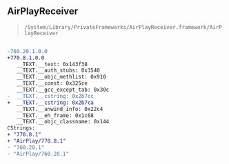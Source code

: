 ## AirPlayReceiver

> `/System/Library/PrivateFrameworks/AirPlayReceiver.framework/AirPlayReceiver`

```diff

-760.20.1.0.0
+770.8.1.0.0
   __TEXT.__text: 0x143f38
   __TEXT.__auth_stubs: 0x3540
   __TEXT.__objc_methlist: 0x910
   __TEXT.__const: 0x325ce
   __TEXT.__gcc_except_tab: 0x30c
-  __TEXT.__cstring: 0x2b7cc
+  __TEXT.__cstring: 0x2b7ca
   __TEXT.__unwind_info: 0x22c4
   __TEXT.__eh_frame: 0x1c68
   __TEXT.__objc_classname: 0x144
CStrings:
+ "770.8.1"
+ "AirPlay/770.8.1"
- "760.20.1"
- "AirPlay/760.20.1"

```
